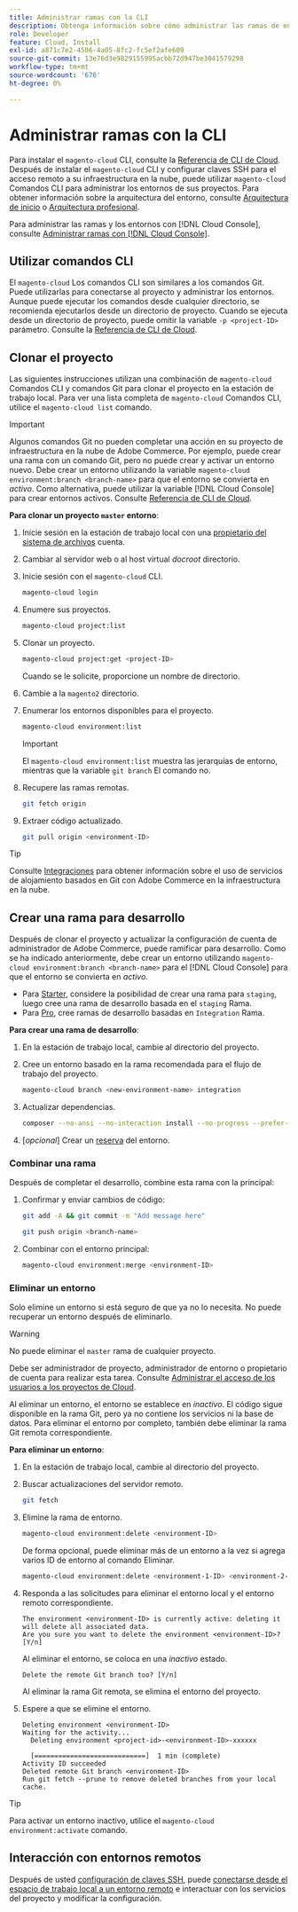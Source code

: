```yaml
---
title: Administrar ramas con la CLI
description: Obtenga información sobre cómo administrar las ramas de entorno para Adobe Commerce en la infraestructura en la nube mediante la CLI de la nube.
role: Developer
feature: Cloud, Install
exl-id: a871c7e2-4506-4a05-8fc2-fc5ef2afe609
source-git-commit: 13e76d3e9829155995acbb72d947be3041579298
workflow-type: tm+mt
source-wordcount: '676'
ht-degree: 0%

---
```


# Administrar ramas con la CLI

Para instalar el `magento-cloud` CLI, consulte la [Referencia de CLI de Cloud](../dev-tools/cloud-cli-overview.md). Después de instalar el `magento-cloud` CLI y configurar claves SSH para el acceso remoto a su infraestructura en la nube, puede utilizar `magento-cloud` Comandos CLI para administrar los entornos de sus proyectos. Para obtener información sobre la arquitectura del entorno, consulte [Arquitectura de inicio](../architecture/starter-architecture.md) o [Arquitectura profesional](../architecture/pro-architecture.md).

Para administrar las ramas y los entornos con [!DNL Cloud Console], consulte [Administrar ramas con [!DNL Cloud Console]](../project/console-branches.md).

## Utilizar comandos CLI

El `magento-cloud` Los comandos CLI son similares a los comandos Git. Puede utilizarlas para conectarse al proyecto y administrar los entornos. Aunque puede ejecutar los comandos desde cualquier directorio, se recomienda ejecutarlos desde un directorio de proyecto. Cuando se ejecuta desde un directorio de proyecto, puede omitir la variable `-p <project-ID>` parámetro. Consulte la [Referencia de CLI de Cloud](../dev-tools/cloud-cli-overview.md).

## Clonar el proyecto

Las siguientes instrucciones utilizan una combinación de `magento-cloud` Comandos CLI y comandos Git para clonar el proyecto en la estación de trabajo local. Para ver una lista completa de `magento-cloud` Comandos CLI, utilice el `magento-cloud list` comando.

>[!IMPORTANT]
>
>Algunos comandos Git no pueden completar una acción en su proyecto de infraestructura en la nube de Adobe Commerce. Por ejemplo, puede crear una rama con un comando Git, pero no puede crear y activar un entorno nuevo. Debe crear un entorno utilizando la variable `magento-cloud environment:branch <branch-name>` para que el entorno se convierta en _activo_. Como alternativa, puede utilizar la variable [!DNL Cloud Console] para crear entornos activos. Consulte [Referencia de CLI de Cloud](../dev-tools/cloud-cli-overview.md#git-commands).

**Para clonar un proyecto `master` entorno**:

1. Inicie sesión en la estación de trabajo local con una [propietario del sistema de archivos](https://experienceleague.adobe.com/docs/commerce-operations/installation-guide/prerequisites/file-system/configure-permissions.html) cuenta.

1. Cambiar al servidor web o al host virtual _docroot_ directorio.

1. Inicie sesión con el `magento-cloud` CLI.

   ```bash
   magento-cloud login
   ```

1. Enumere sus proyectos.

   ```bash
   magento-cloud project:list
   ```

1. Clonar un proyecto.

   ```bash
   magento-cloud project:get <project-ID>
   ```

   Cuando se le solicite, proporcione un nombre de directorio.

1. Cambie a la `magento2` directorio.

1. Enumerar los entornos disponibles para el proyecto.

   ```bash
   magento-cloud environment:list
   ```

   >[!IMPORTANT]
   >
   >El `magento-cloud environment:list` muestra las jerarquías de entorno, mientras que la variable `git branch` El comando no.

1. Recupere las ramas remotas.

   ```bash
   git fetch origin
   ```

1. Extraer código actualizado.

   ```bash
   git pull origin <environment-ID>
   ```

>[!TIP]
>
>Consulte [Integraciones](../integrations/overview.md) para obtener información sobre el uso de servicios de alojamiento basados en Git con Adobe Commerce en la infraestructura en la nube.

## Crear una rama para desarrollo

Después de clonar el proyecto y actualizar la configuración de cuenta de administrador de Adobe Commerce, puede ramificar para desarrollo. Como se ha indicado anteriormente, debe crear un entorno utilizando `magento-cloud environment:branch <branch-name>` para el [!DNL Cloud Console] para que el entorno se convierta en _activo_.

- Para [Starter](../architecture/starter-develop-deploy-workflow.md#clone-and-branch), considere la posibilidad de crear una rama para `staging`, luego cree una rama de desarrollo basada en el `staging` Rama.
- Para [Pro](../architecture/pro-develop-deploy-workflow.md#development-workflow), cree ramas de desarrollo basadas en `Integration` Rama.

**Para crear una rama de desarrollo**:

1. En la estación de trabajo local, cambie al directorio del proyecto.

1. Cree un entorno basado en la rama recomendada para el flujo de trabajo del proyecto.

   ```bash
   magento-cloud branch <new-environment-name> integration
   ```

1. Actualizar dependencias.

   ```bash
   composer --no-ansi --no-interaction install --no-progress --prefer-dist --optimize-autoloader
   ```

1. [_opcional_] Crear un [reserva](../storage/snapshots.md) del entorno.

### Combinar una rama

Después de completar el desarrollo, combine esta rama con la principal:

1. Confirmar y enviar cambios de código:

   ```bash
   git add -A && git commit -m "Add message here"
   ```

   ```bash
   git push origin <branch-name>
   ```

1. Combinar con el entorno principal:

   ```bash
   magento-cloud environment:merge <environment-ID>
   ```

### Eliminar un entorno

Solo elimine un entorno si está seguro de que ya no lo necesita. No puede recuperar un entorno después de eliminarlo.

>[!WARNING]
>
>No puede eliminar el `master` rama de cualquier proyecto.

Debe ser administrador de proyecto, administrador de entorno o propietario de cuenta para realizar esta tarea. Consulte [Administrar el acceso de los usuarios a los proyectos de Cloud](../project/user-access.md).

Al eliminar un entorno, el entorno se establece en _inactivo_. El código sigue disponible en la rama Git, pero ya no contiene los servicios ni la base de datos. Para eliminar el entorno por completo, también debe eliminar la rama Git remota correspondiente.

**Para eliminar un entorno**:

1. En la estación de trabajo local, cambie al directorio del proyecto.

1. Buscar actualizaciones del servidor remoto.

   ```bash
   git fetch
   ```

1. Elimine la rama de entorno.

   ```bash
   magento-cloud environment:delete <environment-ID>
   ```

   De forma opcional, puede eliminar más de un entorno a la vez si agrega varios ID de entorno al comando Eliminar.

   ```bash
   magento-cloud environment:delete <environment-1-ID> <environment-2-ID>
   ```

1. Responda a las solicitudes para eliminar el entorno local y el entorno remoto correspondiente.

   ```terminal
   The environment <environment-ID> is currently active: deleting it will delete all associated data.
   Are you sure you want to delete the environment <environment-ID>? [Y/n]
   ```

   Al eliminar el entorno, se coloca en una _inactivo_ estado.

   ```terminal
   Delete the remote Git branch too? [Y/n]
   ```

   Al eliminar la rama Git remota, se elimina el entorno del proyecto.

1. Espere a que se elimine el entorno.

   ```terminal
   Deleting environment <environment-ID>
   Waiting for the activity...
     Deleting environment <project-id>-<environment-ID>-xxxxxx
   
     [============================]  1 min (complete)
   Activity ID succeeded
   Deleted remote Git branch <environment-ID>
   Run git fetch --prune to remove deleted branches from your local cache.
   ```

>[!TIP]
>
>Para activar un entorno inactivo, utilice el `magento-cloud environment:activate` comando.

## Interacción con entornos remotos

Después de usted [configuración de claves SSH](../development/secure-connections.md), puede [conectarse desde el espacio de trabajo local a un entorno remoto](../development/secure-connections.md#connect-to-a-remote-environment) e interactuar con los servicios del proyecto y modificar la configuración.
